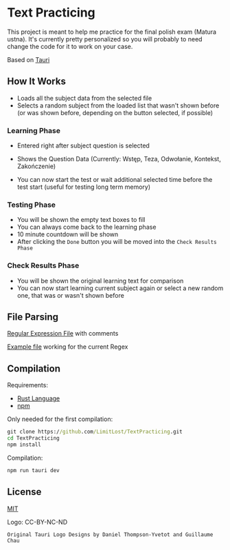 # Text Practicing

This project is meant to help me practice for the final polish exam (Matura ustna). It's currently pretty personalized so you will probably to need change the code for it to work on your case.

Based on [Tauri](https://tauri.app/)

## How It Works

- Loads all the subject data from the selected file
- Selects a random subject from the loaded list that wasn't shown before (or was shown before, depending on the button selected, if possible)

### Learning Phase

- Entered right after subject question is selected

- Shows the Question Data (Currently: Wstęp, Teza, Odwołanie, Kontekst, Zakończenie)

- You can now start the test or wait additional selected time before the test start (useful for testing long term memory)

### Testing Phase

- You will be shown the empty text boxes to fill
- You can always come back to the learning phase
- 10 minute countdown will be shown
- After clicking the `Done` button you will be moved into the `Check Results Phase`

### Check Results Phase

- You will be shown the original learning text for comparison
- You can now start learning current subject again or select a new random one, that was or wasn't shown before

## File Parsing

[Regular Expression File](/src-tauri/src/regex) with comments

[Example file](/src-tauri/src/example-file.txt) working for the current Regex

## Compilation

Requirements:

- [Rust Language](https://www.rust-lang.org/learn/get-started)
- [npm](https://docs.npmjs.com/downloading-and-installing-node-js-and-npm)

Only needed for the first compilation:

```bat
git clone https://github.com/LimitLost/TextPracticing.git
cd TextPracticing
npm install
```

Compilation:

```bat
npm run tauri dev
```

## License

[MIT](/LICENSE)

Logo: CC-BY-NC-ND

    Original Tauri Logo Designs by Daniel Thompson-Yvetot and Guillaume Chau
